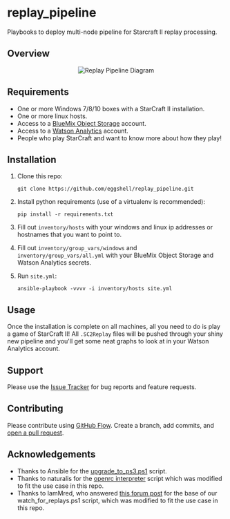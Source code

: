 # replay_pipeline

Playbooks to deploy multi-node pipeline for Starcraft II replay processing.

## Overview

<p align="center">
  <img src="https://github.com/eggshell/replay_pipeline/blob/master/replay_pipeline.png?raw=true" alt="Replay Pipeline Diagram"/>
</p>

## Requirements

* One or more Windows 7/8/10 boxes with a StarCraft II installation.
* One or more linux hosts.
* Access to a [BlueMix Object Storage](https://console.ng.bluemix.net/catalog/object-storage/) account.
* Access to a [Watson Analytics](https://www.ibm.com/analytics/watson-analytics/us-en/) account.
* People who play StarCraft and want to know more about how they play!

## Installation

1. Clone this repo:

   ```shell
   git clone https://github.com/eggshell/replay_pipeline.git
   ```

1. Install python requirements (use of a virtualenv is recommended):

   ```shell
   pip install -r requirements.txt
   ```

1. Fill out `inventory/hosts` with your windows and linux ip addresses or hostnames that you want to point to.

1. Fill out `inventory/group_vars/windows` and `inventory/group_vars/all.yml` with your BlueMix Object Storage and Watson Analytics secrets.

1. Run `site.yml`:

   ```
   ansible-playbook -vvvv -i inventory/hosts site.yml
   ```

## Usage

Once the installation is complete on all machines, all you need to do is play a game of StarCraft II! All `.SC2Replay` files will be pushed through your shiny new pipeline and you'll get some neat graphs to look at in your Watson Analytics account.

## Support

Please use the [Issue Tracker](https://github.com/eggshell/replay_pipeline/issues)
for bug reports and feature requests.

## Contributing

Please contribute using [GitHub Flow](https://guides.github.com/introduction/flow/).
Create a branch, add commits,
and [open a pull request](https://github.com/eggshell/replay_pipeline/compare/).

## Acknowledgements

* Thanks to Ansible for the [upgrade_to_ps3.ps1](https://github.com/cchurch/ansible/blob/devel/examples/scripts/upgrade_to_ps3.ps1) script.
* Thanks to naturalis for the [openrc interpreter](https://github.com/naturalis/powershell/blob/master/Source-OpenRC.ps1) script which was modified to fit the use case in this repo.
* Thanks to IamMred, who answered [this forum post](https://social.technet.microsoft.com/Forums/scriptcenter/en-US/c75c7bbd-4e32-428a-b3dc-815d5c42fd36/powershell-check-folder-for-new-files?forum=ITCG) for the base of our watch_for_replays.ps1 script, which was modified to fit the use case in this repo.
